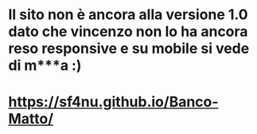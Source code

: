 # Il sito non è ancora alla versione 1.0 dato che vincenzo non lo ha ancora reso responsive e su mobile si vede di m***a :)
# https://sf4nu.github.io/Banco-Matto/

